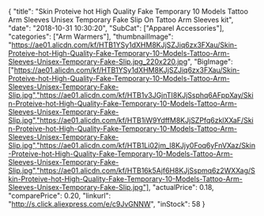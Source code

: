 {
	"title": "Skin Proteive hot High Quality Fake Temporary 10 Models Tattoo Arm Sleeves Unisex Temporary Fake Slip On Tattoo Arm Sleeves kit",
	"date": "2018-10-31 10:30:20",
	"SubCat": ["Apparel Accessories"],
	"categories": ["Arm Warmers"],
	"thumbnailImage": "https://ae01.alicdn.com/kf/HTB1YSy1dXHM8KJjSZJiq6zx3FXau/Skin-Proteive-hot-High-Quality-Fake-Temporary-10-Models-Tattoo-Arm-Sleeves-Unisex-Temporary-Fake-Slip.jpg_220x220.jpg",
	"BigImage": ["https://ae01.alicdn.com/kf/HTB1YSy1dXHM8KJjSZJiq6zx3FXau/Skin-Proteive-hot-High-Quality-Fake-Temporary-10-Models-Tattoo-Arm-Sleeves-Unisex-Temporary-Fake-Slip.jpg","https://ae01.alicdn.com/kf/HTB1v3JGjnTI8KJjSsphq6AFppXay/Skin-Proteive-hot-High-Quality-Fake-Temporary-10-Models-Tattoo-Arm-Sleeves-Unisex-Temporary-Fake-Slip.jpg","https://ae01.alicdn.com/kf/HTB1iW9YdffM8KJjSZPfq6zklXXaF/Skin-Proteive-hot-High-Quality-Fake-Temporary-10-Models-Tattoo-Arm-Sleeves-Unisex-Temporary-Fake-Slip.jpg","https://ae01.alicdn.com/kf/HTB1Li02jm_I8KJjy0Foq6yFnVXaz/Skin-Proteive-hot-High-Quality-Fake-Temporary-10-Models-Tattoo-Arm-Sleeves-Unisex-Temporary-Fake-Slip.jpg","https://ae01.alicdn.com/kf/HTB16k5Ajf6H8KJjSspmq6z2WXXag/Skin-Proteive-hot-High-Quality-Fake-Temporary-10-Models-Tattoo-Arm-Sleeves-Unisex-Temporary-Fake-Slip.jpg"],
	"actualPrice": 0.18,
	"comparePrice": 0.20,
	"linkurl": "http://s.click.aliexpress.com/e/c9JvGNNW",
	"inStock": 58
}
